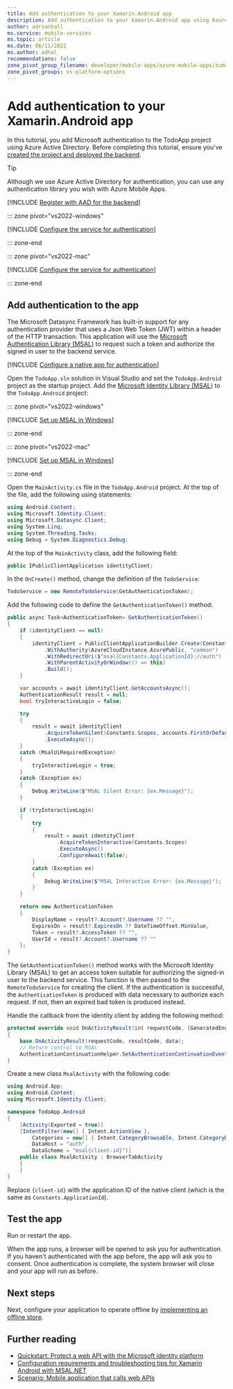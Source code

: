 ```yaml
---
title: Add authentication to your Xamarin.Android app
description: Add authentication to your Xamarin.Android app using Azure Mobile Apps with our tutorial.
author: adrianhall
ms.service: mobile-services
ms.topic: article
ms.date: 06/11/2022
ms.author: adhal
recommendations: false
zone_pivot_group_filename: developer/mobile-apps/azure-mobile-apps/zumo-zone-pivot-groups.json
zone_pivot_groups: vs-platform-options
---
```


# Add authentication to your Xamarin.Android app

In this tutorial, you add Microsoft authentication to the TodoApp project using Azure Active Directory. Before completing this tutorial, ensure you've [created the project and deployed the backend](./index.md).

> [!TIP]
> Although we use Azure Active Directory for authentication, you can use any authentication library you wish with Azure Mobile Apps.  

[!INCLUDE [Register with AAD for the backend](~/mobile-apps/azure-mobile-apps/includes/quickstart/common/register-aad-backend.md)]

::: zone pivot="vs2022-windows"

[!INCLUDE [Configure the service for authentication](~/mobile-apps/azure-mobile-apps/includes/quickstart/windows/configure-auth-backend.md)]

::: zone-end

::: zone pivot="vs2022-mac"

[!INCLUDE [Configure the service for authentication](~/mobile-apps/azure-mobile-apps/includes/quickstart/mac/configure-auth-backend.md)]

::: zone-end

## Add authentication to the app

The Microsoft Datasync Framework has built-in support for any authentication provider that uses a Json Web Token (JWT) within a header of the HTTP transaction.  This application will use the [Microsoft Authentication Library (MSAL)](/azure/active-directory/develop/msal-overview) to request such a token and authorize the signed in user to the backend service.

[!INCLUDE [Configure a native app for authentication](~/mobile-apps/azure-mobile-apps/includes/quickstart/common/register-aad-client.md)]

Open the `TodoApp.sln` solution in Visual Studio and set the `TodoApp.Android` project as the startup project.  Add the [Microsoft Identity Library (MSAL)](/azure/active-directory/develop/msal-overview) to the `TodoApp.Android` project:

::: zone pivot="vs2022-windows"

[!INCLUDE [Set up MSAL in Windows](~/mobile-apps/azure-mobile-apps/includes/quickstart/windows/add-msal-library.md)]

::: zone-end

::: zone pivot="vs2022-mac"

[!INCLUDE [Set up MSAL in Windows](~/mobile-apps/azure-mobile-apps/includes/quickstart/mac/add-authentication-library.md)]

::: zone-end

Open the `MainActivity.cs` file in the `TodoApp.Android` project.  At the top of the file, add the following using statements:

``` csharp
using Android.Content;
using Microsoft.Identity.Client;
using Microsoft.Datasync.Client;
using System.Linq;
using System.Threading.Tasks;
using Debug = System.Diagnostics.Debug;
```

At the top of the `MainActivity` class, add the following field:

``` csharp
public IPublicClientApplication identityClient;
```

In the `OnCreate()` method, change the definition of the `TodoService`:

``` csharp
TodoService = new RemoteTodoService(GetAuthenticationToken);
```

Add the following code to define the `GetAuthenticationToken()` method:

``` csharp
public async Task<AuthenticationToken> GetAuthenticationToken()
{
    if (identityClient == null)
    {
        identityClient = PublicClientApplicationBuilder.Create(Constants.ApplicationId)
            .WithAuthority(AzureCloudInstance.AzurePublic, "common")
            .WithRedirectUri($"msal{Constants.ApplicationId}://auth")
            .WithParentActivityOrWindow(() => this)
            .Build();
    }

    var accounts = await identityClient.GetAccountsAsync();
    AuthenticationResult result = null;
    bool tryInteractiveLogin = false;

    try
    {
        result = await identityClient
            .AcquireTokenSilent(Constants.Scopes, accounts.FirstOrDefault())
            .ExecuteAsync();
    }
    catch (MsalUiRequiredException)
    {
        tryInteractiveLogin = true;
    }
    catch (Exception ex)
    {
        Debug.WriteLine($"MSAL Silent Error: {ex.Message}");
    }

    if (tryInteractiveLogin)
    {
        try
        {
            result = await identityClient
                .AcquireTokenInteractive(Constants.Scopes)
                .ExecuteAsync()
                .ConfigureAwait(false);
        }
        catch (Exception ex)
        {
            Debug.WriteLine($"MSAL Interactive Error: {ex.Message}");
        }
    }

    return new AuthenticationToken
    {
        DisplayName = result?.Account?.Username ?? "",
        ExpiresOn = result?.ExpiresOn ?? DateTimeOffset.MinValue,
        Token = result?.AccessToken ?? "",
        UserId = result?.Account?.Username ?? ""
    };
}
```

The `GetAuthenticationToken()` method works with the Microsoft Identity Library (MSAL) to get an access token suitable for authorizing the signed-in user to the backend service.  This function is then passed to the `RemoteTodoService` for creating the client.  If the authentication is successful, the `AuthenticationToken` is produced with data necessary to authorize each request.  If not, then an expired bad token is produced instead.

Handle the callback from the identity client by adding the following method:

``` csharp
protected override void OnActivityResult(int requestCode, [GeneratedEnum] Result resultCode, Intent data)
{
    base.OnActivityResult(requestCode, resultCode, data);
    // Return control to MSAL
    AuthenticationContinuationHelper.SetAuthenticationContinuationEventArgs(requestCode, resultCode, data);
}
```

Create a new class `MsalActivity` with the following code:

``` csharp
using Android.App;
using Android.Content;
using Microsoft.Identity.Client;

namespace TodoApp.Android
{
    [Activity(Exported = true)]
    [IntentFilter(new[] { Intent.ActionView },
        Categories = new[] { Intent.CategoryBrowsable, Intent.CategoryDefault },
        DataHost = "auth",
        DataScheme = "msal{client-id}")]
    public class MsalActivity : BrowserTabActivity
    {
    }
}
```

Replace `{client-id}` with the application ID of the native client (which is the same as `Constants.ApplicationId`).

## Test the app

Run or restart the app.

When the app runs, a browser will be opened to ask you for authentication.  If you haven't authenticated with the app before, the app will ask you to consent.  Once authentication is complete, the system browser will close and your app will run as before.

## Next steps

Next, configure your application to operate offline by [implementing an offline store](./offline.md).

## Further reading

* [Quickstart: Protect a web API with the Microsoft identity platform](/azure/active-directory/develop/web-api-quickstart?pivots=devlang-aspnet-core)
* [Configuration requirements and troubleshooting tips for Xamarin Android with MSAL.NET](/azure/active-directory/develop/msal-net-xamarin-android-considerations)
* [Scenario: Mobile application that calls web APIs](/azure/active-directory/develop/scenario-mobile-overview)
